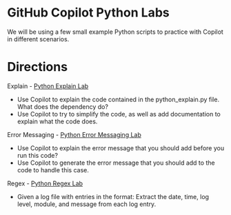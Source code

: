 # GitHub Copilot Python Labs

We will be using a few small example Python scripts to practice with Copilot in different scenarios.

# Directions

Explain - [Python Explain Lab](https://github.com/GitHub-Admin-Customer-Repos/Copilot-Hands-On/blob/main/python_labs/python_explain.py)
- Use Copilot to explain the code contained in the python_explain.py file.  What does the dependency do?
- Use Copilot to try to simplify the code, as well as add documentation to explain what the code does.

Error Messaging - [Python Error Messaging Lab](https://github.com/GitHub-Admin-Customer-Repos/Copilot-Hands-On/blob/main/python_labs/python_error_messaging.py)
- Use Copilot to explain the error message that you should add before you run this code?
- Use Copilot to generate the error message that you should add to the code to handle this case.

Regex - [Python Regex Lab](https://github.com/GitHub-Admin-Customer-Repos/Copilot-Hands-On/blob/main/python_labs/python_regex.py)
- Given a log file with entries in the format:
    Extract the date, time, log level, module, and message from each log entry.
